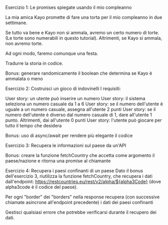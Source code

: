 Esercizio 1: Le promises spiegate usando il mio compleanno

La mia amica Kayo promette di fare una torta per il mio compleanno in due settimane.

Se tutto va bene e Kayo non si ammala, avremo un certo numero di torte. (Le torte sono numerabili in questo tutorial). Altrimenti, se Kayo si ammala, non avremo torte.

Ad ogni modo, faremo comunque una festa.

Tradurre la storia in codice.

Bonus: generare randomicamente il boolean che determina se Kayo è ammalata o meno

Esercizio 2: Costruisci un gioco di indovinelli
I requisiti:

User story: un utente può inserire un numero
User story: il sistema seleziona un numero casuale da 1 a 6
User story: se il numero dell'utente è uguale a un numero casuale, assegna all'utente 2 punti
User story: se il numero dell'utente è diverso dal numero casuale di 1, dare all'utente 1 punto. Altrimenti, dai all'utente 0 punti
User story: l'utente può giocare per tutto il tempo che desidera

Bonus: uso di async/await per rendere più elegante il codice

Esercizio 3: Recupera le informazioni sul paese da un'API

Bonus: creare la funzione fetchCountry che accetta come argomento il paese/nazione e ritorna una promise al chiamante

Esercizio 4: Recupera i paesi confinanti di un paese
Dato il bonus dell'esercizio 3, riutilizza la funzione fetchCountry, che recupera i dati dall'endpoint: https://restcountries.eu/rest/v2/alpha/${alpha3Code} (dove alpha3code è il codice del paese).

Per ogni "border" dei "borders" nella response recupera (con successive chiamate asincrone all'endpoint precedente) i dati dei paesi confinanti

Gestisci qualsiasi errore che potrebbe verificarsi durante il recupero dei dati.
